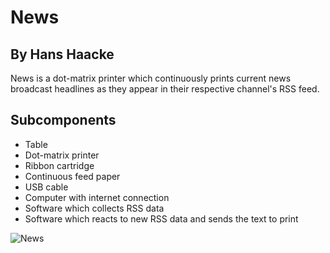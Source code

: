 # News
## By Hans Haacke

News is a dot-matrix printer which continuously prints current news broadcast headlines as they appear in their respective channel's RSS feed.

## Subcomponents
- Table
- Dot-matrix printer
- Ribbon cartridge
- Continuous feed paper
- USB cable
- Computer with internet connection
- Software which collects RSS data
- Software which reacts to new RSS data and sends the text to print

![News](https://s3-us-west-1.amazonaws.com/sfmoma-media-dev/www-media/2018/08/25191723/2008.232_01_H02-Large-TIFF_4000-pixels-long.jpg)
